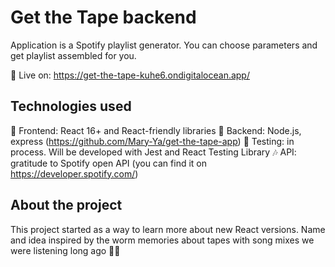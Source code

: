 # Get the Tape backend

Application is a Spotify playlist generator.
You can choose parameters and get playlist assembled for you.

💚 Live on: https://get-the-tape-kuhe6.ondigitalocean.app/

## Technologies used

🐥 Frontend: React 16+ and React-friendly libraries 
🎒 Backend: Node.js, express (https://github.com/Mary-Ya/get-the-tape-app) 
🧪 Testing: in process. Will be developed with Jest and React Testing Library
🎶 API: gratitude to Spotify open API (you can find it on https://developer.spotify.com/)


## About the project

This project started as a way to learn more about new React versions.
Name and idea inspired by the worm memories about tapes with song mixes we were listening long ago 🐱‍🐉


